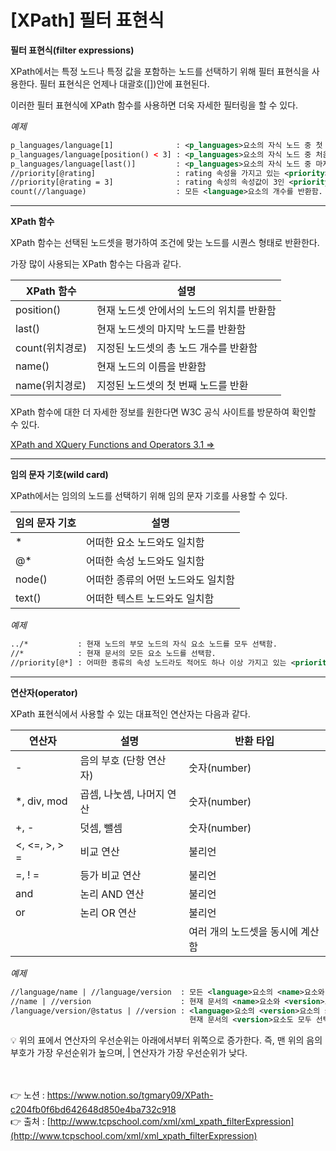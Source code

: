 # [**XPath] 필터 표현식**

**필터 표현식(filter expressions)**

XPath에서는 특정 노드나 특정 값을 포함하는 노드를 선택하기 위해 필터 표현식을 사용한다.
필터 표현식은 언제나 대괄호([])안에 표현된다. 

이러한 필터 표현식에 XPath 함수를 사용하면 더욱 자세한 필터링을 할 수 있다.

*예제*

```xml
p_languages/language[1]              : <p_languages>요소의 자식 노드 중 첫 번째 <language>요소를 선택함.
p_languages/language[position() < 3] : <p_languages>요소의 자식 노드 중 처음 두 개의 <language>요소를 선택함.
p_languages/language[last()]         : <p_languages>요소의 자식 노드 중 마지막 <language>요소를 선택함.
//priority[@rating]                  : rating 속성을 가지고 있는 <priority>요소를 모두 선택함.
//priority[@rating = 3]              : rating 속성의 속성값이 3인 <priority>요소를 모두 선택함.
count(//language)                    : 모든 <language>요소의 개수를 반환함.
```

---

**XPath 함수**

XPath 함수는 선택된 노드셋을 평가하여 조건에 맞는 노드를 시퀀스 형태로 반환한다.

가장 많이 사용되는 XPath 함수는 다음과 같다.

| XPath 함수 | 설명 |
| --- | --- |
| position() | 현재 노드셋 안에서의 노드의 위치를 반환함 |
| last() | 현재 노드셋의 마지막 노드를 반환함 |
| count(위치경로) | 지정된 노드셋의 총 노드 개수를 반환함 |
| name() | 현재 노드의 이름을 반환함 |
| name(위치경로) | 지정된 노드셋의 첫 번째 노드를 반환 |

XPath 함수에 대한 더 자세한 정보를 원한다면 W3C 공식 사이트를 방문하여 확인할 수 있다.

[XPath and XQuery Functions and Operators 3.1 =>](https://www.w3.org/TR/xpath-functions-31/)

---

**임의 문자 기호(wild card)**

XPath에서는 임의의 노드를 선택하기 위해 임의 문자 기호를 사용할 수 있다.

| 임의 문자 기호 | 설명 |
| --- | --- |
| * | 어떠한 요소 노드와도 일치함 |
| @* | 어떠한 속성 노드와도 일치함 |
| node() | 어떠한 종류의 어떤 노드와도 일치함 |
| text() | 어떠한 텍스트 노드와도 일치함 |

*예제*

```xml
../*           : 현재 노드의 부모 노드의 자식 요소 노드를 모두 선택함.
//*            : 현재 문서의 모든 요소 노드를 선택함.
//priority[@*] : 어떠한 종류의 속성 노드라도 적어도 하나 이상 가지고 있는 <priority>요소를 모두 선택함.
```

---

**연산자(operator)**

XPath 표현식에서 사용할 수 있는 대표적인 연산자는 다음과 같다.

| 연산자 | 설명 | 반환 타입 |
| --- | --- | --- |
| - | 음의 부호 (단항 연산자) | 숫자(number) |
| *, div, mod | 곱셈, 나눗셈, 나머지 연산 | 숫자(number) |
| +, - | 덧셈, 뺄셈 | 숫자(number) |
| <, <=, >, > = | 비교 연산 | 불리언 |
| =, ! = | 등가 비교 연산 | 불리언 |
| and | 논리 AND 연산 | 불리언 |
| or | 논리 OR 연산 | 불리언 |
| | | 여러 개의 노드셋을 동시에 계산함 | 노드셋 |

*예제*

```xml
//language/name | //language/version  : 모든 <language>요소의 <name>요소와 <version>요소를 모두 선택함.
//name | //version                    : 현재 문서의 <name>요소와 <version>요소를 모두 선택함.
/language/version/@status | //version : <language>요소의 <version>요소의 status 속성을 모두 선택하고,
                                        현재 문서의 <version>요소도 모두 선택함.
```

<aside>
💡 위의 표에서 연산자의 우선순위는 아래에서부터 위쪽으로 증가한다. 
즉, 맨 위의 음의 부호가 가장 우선순위가 높으며, | 연산자가 가장 우선순위가 낮다.

</aside>

<br><br>
👉 노션 : https://www.notion.so/tgmary09/XPath-c204fb0f6bd642648d850e4ba732c918
<br>
👉 출처 : [http://www.tcpschool.com/xml/xml_xpath_filterExpression](http://www.tcpschool.com/xml/xml_xpath_filterExpression)
